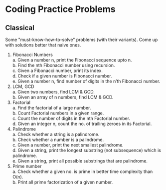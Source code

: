 # Coding Practice Problems
## Classical
Some "must-know-how-to-solve" problems (with their variants). Come up with solutions better that naive ones.
 1. Fibonacci Numbers  
  a. Given a number n, print the Fibonacci sequence upto n.  
  b. Find the nth Fibonacci number using recursion.  
  c. Given a Fibonacci number, print its index.  
  d. Check if a given number is Fibonacci number.  
  e. Given a number n, find number of digits in the n’th Fibonacci number.  
 2. LCM, GCD  
  a. Given two numbers, find LCM & GCD.  
  b. Given an array of n numbers, find LCM & GCD.
 3. Factorial  
  a. Find the factorial of a large number.  
  b. Count Factorial numbers in a given range.  
  c. Count the number of digits in the nth Factorial number.  
  d. Given an integer n, count the no. of trailing zeroes in its Factorial.
 4. Palindrome  
  a. Check whether a string is a palindrome.  
  b. Check whether a number is a palindrome.  
  c. Given a number, print the next smallest palindrome.  
  d. Given a string, print the longest substring (not subsequence) which is palindrome.  
  e. Given a string, print all possible substrings that are palindrome.
 5. Prime number  
  a. Check whether a given no. is prime in better time complexity than O(n).  
  b. Print all prime factorization of a given number.

